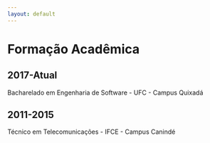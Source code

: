 ```yaml
---
layout: default
---
```

# Formação Acadêmica
## 2017-Atual 
Bacharelado em Engenharia de Software - UFC - Campus Quixadá
## 2011-2015
Técnico em Telecomunicações - IFCE - Campus Canindé

